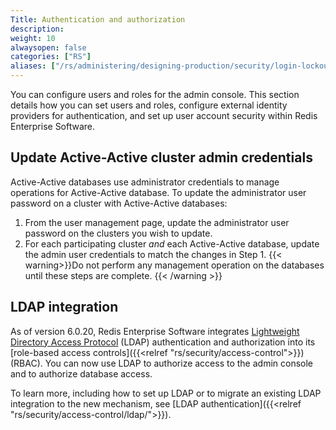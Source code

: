 ```yaml
---
Title: Authentication and authorization
description:
weight: 10
alwaysopen: false
categories: ["RS"]
aliases: ["/rs/administering/designing-production/security/login-lockout"]
---
```

You can configure users and roles for the admin console. This section details how you can set users and roles, configure external identity providers for authentication, and set up user account security within Redis Enterprise Software.<!--more-->

## Update Active-Active cluster admin credentials

Active-Active databases use administrator credentials to manage operations for Active-Active database.
To update the administrator user password on a cluster with Active-Active databases:
1. From the user management page, update the administrator user password on the clusters you wish to update.
1. For each participating cluster _and_ each Active-Active database, update the admin user credentials to match the changes in Step 1. 
{{< warning>}}Do not perform any management operation on the databases until these steps are complete. {{< /warning >}}

## LDAP integration

As of version 6.0.20, Redis Enterprise Software integrates [Lightweight Directory Access Protocol](https://en.wikipedia.org/wiki/Lightweight_Directory_Access_Protocol) (LDAP) authentication and authorization into its [role-based access controls]({{<relref "rs/security/access-control">}}) (RBAC).  You can now use LDAP to authorize access to the admin console and to authorize database access.

To learn more, including how to set up LDAP or to migrate an existing LDAP integration to the new mechanism, see [LDAP authentication]({{<relref "rs/security/access-control/ldap/">}}).
